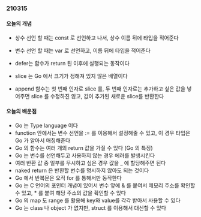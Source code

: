 ### 210315

#### 오늘의 개념

* 상수 선언 할 때는 const 로 선언하고 나서, 상수 이름 뒤에 타입을 적어준다

* 변수 선언 할 때는 var 로 선언하고, 이름 뒤에 타입을 적어준다

* defer는 함수가 return 된 이후에 실행되는 동작이다

* slice 는 Go 에서 크기가 정해져 있지 않은 배열이다

* append 함수는 첫 번째 인자로 slice 를, 두 번째 인자로는 추가하고 싶은 값을 넣어주면 slice 를 수정하진 않고, 값이 추가된 새로운 slice를 반환한다

#### 오늘의 배운점

* Go 는 Type language 이다
* function 안에서는 변수 선언을 := 를 이용해서 설정해줄 수 있고, 이 경우 타입은 Go 가 알아서 매칭해준다
* Go 의 함수는 여러 개의 return 값을 가질 수 있다 (Go 의 특징)
* Go 는 변수를 선언해두고 사용하지 않는 경우 에러를 발생시킨다
* 여러 반환 값 중 일부를 무시하고 싶은 경우 값을 _ 에 할당해주면 된다
* naked return 은 반환할 변수를 명시하지 않아도 되는 것이다
* Go 에서 반복문은 오직 for 를 통해서만 동작한다
* Go 는 C 언어의 포인터 개념이 있어서 변수 앞에 & 를 붙여서 메모리 주소를 확인할 수 있고, * 를 붙여 해당 주소의 값을 확인할 수 있다
* Go 의 map 도 range 를 활용해 key와 value를 각각 받아서 사용할 수 있다
* Go 는 class 나 object 가 없지만, struct 를 이용해서 대신할 수 있다
